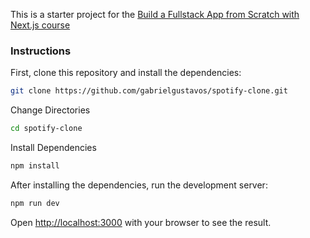This is a starter project for the [Build a Fullstack App from Scratch with Next.js course](https://frontendmasters.com/courses/fullstack-app-next/)

### Instructions

First, clone this repository and install the dependencies:

```bash
git clone https://github.com/gabrielgustavos/spotify-clone.git
```

Change Directories

```bash
cd spotify-clone
```

Install Dependencies

```bash
npm install
```

After installing the dependencies, run the development server:

```bash
npm run dev
```

Open [http://localhost:3000](http://localhost:3000) with your browser to see the result. 


